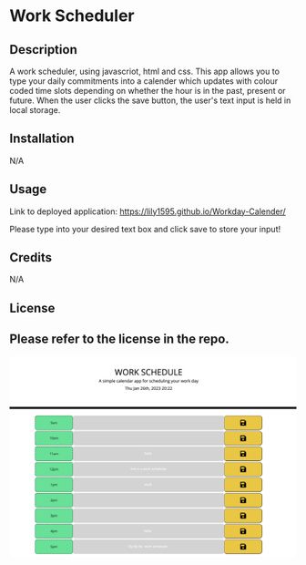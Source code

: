 # Work Scheduler 

## Description

A work scheduler, using javascriot, html and css. This app allows you to type your daily commitments into a calender which updates with colour coded time slots depending on whether the hour is in the past, present or future. When the user clicks the save button, the user's text input is held in local storage. 

## Installation

N/A

## Usage

Link to deployed application: https://lily1595.github.io/Workday-Calender/ 

Please type into your desired text box and click save to store your input! 

## Credits

N/A

## License

Please refer to the license in the repo. 
---

![Image of finished website](./Screenshot%202023-01-26%20at%2020.22.47.png)

